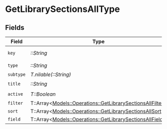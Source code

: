 # GetLibrarySectionsAllType


## Fields

| Field                                                                                                               | Type                                                                                                                | Required                                                                                                            | Description                                                                                                         | Example                                                                                                             |
| ------------------------------------------------------------------------------------------------------------------- | ------------------------------------------------------------------------------------------------------------------- | ------------------------------------------------------------------------------------------------------------------- | ------------------------------------------------------------------------------------------------------------------- | ------------------------------------------------------------------------------------------------------------------- |
| `key`                                                                                                               | *::String*                                                                                                          | :heavy_check_mark:                                                                                                  | N/A                                                                                                                 | /library/sections/2/all?type=2                                                                                      |
| `type`                                                                                                              | *::String*                                                                                                          | :heavy_check_mark:                                                                                                  | N/A                                                                                                                 | filter                                                                                                              |
| `subtype`                                                                                                           | *T.nilable(::String)*                                                                                               | :heavy_minus_sign:                                                                                                  | N/A                                                                                                                 | clip                                                                                                                |
| `title`                                                                                                             | *::String*                                                                                                          | :heavy_check_mark:                                                                                                  | N/A                                                                                                                 | TV Shows                                                                                                            |
| `active`                                                                                                            | *T::Boolean*                                                                                                        | :heavy_check_mark:                                                                                                  | N/A                                                                                                                 | false                                                                                                               |
| `filter`                                                                                                            | T::Array<[Models::Operations::GetLibrarySectionsAllFilter](../../models/operations/getlibrarysectionsallfilter.md)> | :heavy_minus_sign:                                                                                                  | N/A                                                                                                                 |                                                                                                                     |
| `sort`                                                                                                              | T::Array<[Models::Operations::GetLibrarySectionsAllSort](../../models/operations/getlibrarysectionsallsort.md)>     | :heavy_minus_sign:                                                                                                  | N/A                                                                                                                 |                                                                                                                     |
| `field`                                                                                                             | T::Array<[Models::Operations::GetLibrarySectionsAllField](../../models/operations/getlibrarysectionsallfield.md)>   | :heavy_minus_sign:                                                                                                  | N/A                                                                                                                 |                                                                                                                     |